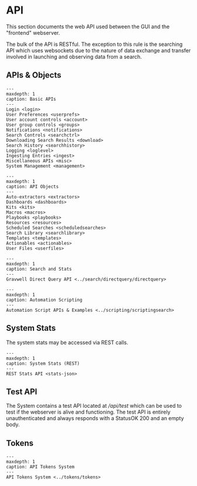 # API

This section documents the web API used between the GUI and the "frontend" webserver.

The bulk of the API is RESTful. The exception to this rule is the searching API which uses websockets due to the nature of data exchange and transfer involved in launching and observing data from a search.

## APIs & Objects

```{toctree}
---
maxdepth: 1
caption: Basic APIs
---
Login <login>
User Preferences <userprefs>
User account controls <account>
User group controls <groups>
Notifications <notifications>
Search Controls <searchctrl>
Downloading Search Results <download>
Search History <searchhistory>
Logging <loglevel>
Ingesting Entries <ingest>
Miscellaneous APIs <misc>
System Management <management>
```

```{toctree}
---
maxdepth: 1
caption: API Objects
---
Auto-extractors <extractors>
Dashboards <dashboards>
Kits <kits>
Macros <macros>
Playbooks <playbooks>
Resources <resources>
Scheduled Searches <scheduledsearches>
Search Library <searchlibrary>
Templates <templates>
Actionables <actionables>
User Files <userfiles>
```

```{toctree}
---
maxdepth: 1
caption: Search and Stats
---
Gravwell Direct Query API <../search/directquery/directquery>
```


```{toctree}
---
maxdepth: 1
caption: Automation Scripting
---
Automation Script APIs & Examples <../scripting/scriptingsearch>
```

## System Stats

The system stats may be accessed via REST calls.

```{toctree}
---
maxdepth: 1
caption: System Stats (REST)
---
REST Stats API <stats-json>
```

## Test API

The System contains a test API located at _/api/test_ which can be used to test if the webserver is alive and functioning.  The test API is entirely unauthenticated and always responds with a StatusOK 200 and an empty body.

## Tokens
```{toctree}
---
maxdepth: 1
caption: API Tokens System
---
API Tokens System <../tokens/tokens>
```
